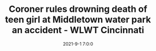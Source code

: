 ---
"title": "Coroner rules drowning death of teen girl at Middletown water park an accident - WLWT Cincinnati"
"date": "2021-9-1 7:0:0"
"feed_name": "GOOGLENEWSINDUSTRIAL"
"feed_website": "https://news.google.com/search?q=industrial%2Bincident&hl=en-US&gl=US&ceid=US:en"
"feed_rss": "https://news.google.com/rss/search?q=industrial%2Bincident&hl=en-US&gl=US&ceid=US:en"
"link": "https://www.wlwt.com/article/coroner-rules-drowning-death-of-teen-girl-at-middletown-water-park-an-accident/37455428"
"file": "_posts/2021-1-1-87e5dd9b929afb817a359ff0390fc47a78395948.md"
"accident": "1"
"drilling": "0"
"dead": ""
"injured": ""
---